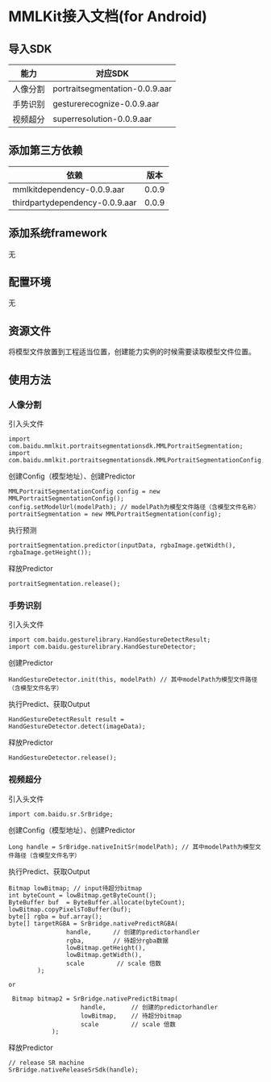 # MMLKit接入文档(for Android)
## 导入SDK
|能力 |对应SDK | 
|---|---|
| 人像分割| portraitsegmentation-0.0.9.aar | 
| 手势识别| gesturerecognize-0.0.9.aar | 
| 视频超分| superresolution-0.0.9.aar | 


## 添加第三方依赖
|依赖 | 版本| 
|---|---|
|mmlkitdependency-0.0.9.aar| 0.0.9| 
|thirdpartydependency-0.0.9.aar| 0.0.9|


## 添加系统framework
无

## 配置环境
无

## 资源文件
将模型文件放置到工程适当位置，创建能力实例的时候需要读取模型文件位置。

## 使用方法
### 人像分割
引入头文件
```
import com.baidu.mmlkit.portraitsegmentationsdk.MMLPortraitSegmentation;
import com.baidu.mmlkit.portraitsegmentationsdk.MMLPortraitSegmentationConfig;
```

创建Config（模型地址）、创建Predictor
```
MMLPortraitSegmentationConfig config = new MMLPortraitSegmentationConfig();
config.setModelUrl(modelPath); // modelPath为模型文件路径（含模型文件名称）
portraitSegmentation = new MMLPortraitSegmentation(config);
```

执行预测
```
portraitSegmentation.predictor(inputData, rgbaImage.getWidth(), rgbaImage.getHeight());
```

释放Predictor
```
portraitSegmentation.release();
```
### 手势识别
引入头文件
```
import com.baidu.gesturelibrary.HandGestureDetectResult;
import com.baidu.gesturelibrary.HandGestureDetector;
```

创建Predictor
```
HandGestureDetector.init(this, modelPath) // 其中modelPath为模型文件路径（含模型文件名字）
```

执行Predict、获取Output
```
HandGestureDetectResult result = HandGestureDetector.detect(imageData);
```

释放Predictor
```
HandGestureDetector.release();
```

### 视频超分
引入头文件
```
import com.baidu.sr.SrBridge;
```

创建Config（模型地址）、创建Predictor
```
Long handle = SrBridge.nativeInitSr(modelPath); // 其中modelPath为模型文件路径（含模型文件名字）
```

执行Predict、获取Output
```
Bitmap lowBitmap; // input待超分bitmap
int byteCount = lowBitmap.getByteCount();
ByteBuffer buf  = ByteBuffer.allocate(byteCount);
lowBitmap.copyPixelsToBuffer(buf);
byte[] rgba = buf.array();
byte[] targetRGBA = SrBridge.nativePredictRGBA(
                handle,      // 创建的predictorhandler
                rgba,        // 待超分rgba数据
                lowBitmap.getHeight(),
                lowBitmap.getWidth(),
                scale         // scale 倍数
        );

or

 Bitmap bitmap2 = SrBridge.nativePredictBitmap(
                    handle,       // 创建的predictorhandler
                    lowBitmap,    // 待超分bitmap
                    scale         // scale 倍数
            );
```
释放Predictor
```
// release SR machine
SrBridge.nativeReleaseSrSdk(handle);
```
